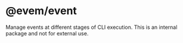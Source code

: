 # @evem/event
Manage events at different stages of CLI execution.
This is an internal package and not for external use.

